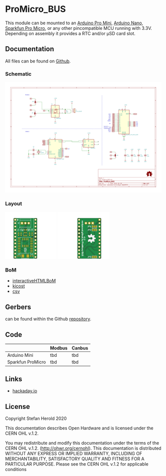 # ProMicro_BUS
This module can be mounted to an [Arduino Pro Mini](https://www.sparkfun.com/products/11113), [Arduino Nano](https://store.arduino.cc/arduino-nano), [Sparkfun Pro Micro](https://www.sparkfun.com/products/12587), or any other pincompatible MCU running with 3.3V. Depending on assembly it provides a RTC and/or µSD card slot.


## Documentation
All files can be found on [Github](https://github.com/nerdyscout/ProMicro/tree/master/BUS).


### Schematic
[![ProMicro_BUS-Schematic](docs/ProMicro_BUS-Schematic.svg)](docs/ProMicro_BUS-Schematic.pdf)


### Layout
<a href="docs/ProMicro_BUS-Board_top.pdf"><img src="docs/img/ProMicro_BUS-Board_top.svg" alt="ProMicro_BUS-Board_top" width="33%"/></a>
<a href="docs/ProMicro_BUS-Board_bottom.pdf"><img src="docs/img/ProMicro_BUS-Board_bottom.svg" alt="ProMicro_BUS-Board_bottom" width="33%"/></a>


### BoM
  * [interactiveHTMLBoM](https://nerdyscout.github.io/ProMicro/BUS/docs/BOM/ProMicro_BUS.html)
  * [kicost](docs/BOM/ProMicro_BUS.xlsx)
  * [csv](docs/BOM/ProMicro_BUS.csv)


## Gerbers
can be found within the Github [repository](gerbers).


## Code
| | Modbus | Canbus |
| --- | --- | --- | 
| Arduino Mini | tbd | tbd |
| Sparkfun ProMicro | tbd | tbd |


## Links
  * [hackaday.io](https://hackaday.io/project/171898-promicro)


## License
Copyright Stefan Herold 2020

This documentation describes Open Hardware and is licensed under the CERN OHL v.1.2.

You may redistribute and modify this documentation under the terms of the CERN OHL v.1.2. (http://ohwr.org/cernohl). This documentation is distributed WITHOUT ANY EXPRESS OR IMPLIED WARRANTY, INCLUDING OF MERCHANTABILITY, SATISFACTORY QUALITY AND FITNESS FOR A PARTICULAR PURPOSE. Please see the CERN OHL v.1.2 for applicable conditions
